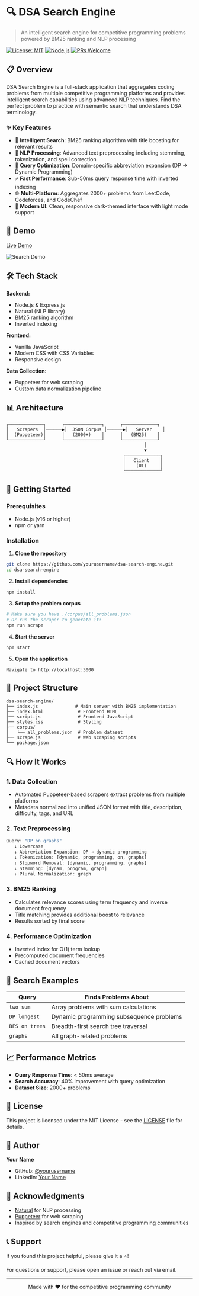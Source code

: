 # 🔍 DSA Search Engine

> An intelligent search engine for competitive programming problems powered by BM25 ranking and NLP processing

[![License: MIT](https://img.shields.io/badge/License-MIT-yellow.svg)](https://opensource.org/licenses/MIT)
[![Node.js](https://img.shields.io/badge/node-%3E%3D%2016.0.0-brightgreen)](https://nodejs.org/)
[![PRs Welcome](https://img.shields.io/badge/PRs-welcome-brightgreen.svg)](http://makeapullrequest.com)

## 📋 Overview

DSA Search Engine is a full-stack application that aggregates coding problems from multiple competitive programming platforms and provides intelligent search capabilities using advanced NLP techniques. Find the perfect problem to practice with semantic search that understands DSA terminology.

### ✨ Key Features

- 🎯 **Intelligent Search**: BM25 ranking algorithm with title boosting for relevant results
- 🧠 **NLP Processing**: Advanced text preprocessing including stemming, tokenization, and spell correction
- 🔄 **Query Optimization**: Domain-specific abbreviation expansion (DP → Dynamic Programming)
- ⚡ **Fast Performance**: Sub-50ms query response time with inverted indexing
- 🌐 **Multi-Platform**: Aggregates 2000+ problems from LeetCode, Codeforces, and CodeChef
- 🎨 **Modern UI**: Clean, responsive dark-themed interface with light mode support

## 🚀 Demo

[Live Demo](https://your-demo-link.com) 

![Search Demo](./assets/demo.gif)

## 🛠️ Tech Stack

**Backend:**
- Node.js & Express.js
- Natural (NLP library)
- BM25 ranking algorithm
- Inverted indexing

**Frontend:**
- Vanilla JavaScript
- Modern CSS with CSS Variables
- Responsive design

**Data Collection:**
- Puppeteer for web scraping
- Custom data normalization pipeline

## 📊 Architecture

```
┌─────────────┐      ┌──────────────┐      ┌─────────────┐
│   Scrapers  │──────▶│  JSON Corpus │──────▶│   Server    │
│  (Puppeteer)│      │   (2000+)    │      │   (BM25)    │
└─────────────┘      └──────────────┘      └─────────────┘
                                                    │
                                                    ▼
                                            ┌─────────────┐
                                            │   Client    │
                                            │    (UI)     │
                                            └─────────────┘
```

## 🏁 Getting Started

### Prerequisites

- Node.js (v16 or higher)
- npm or yarn

### Installation

1. **Clone the repository**
```bash
git clone https://github.com/yourusername/dsa-search-engine.git
cd dsa-search-engine
```

2. **Install dependencies**
```bash
npm install
```

3. **Setup the problem corpus**
```bash
# Make sure you have ./corpus/all_problems.json
# Or run the scraper to generate it:
npm run scrape
```

4. **Start the server**
```bash
npm start
```

5. **Open the application**
```
Navigate to http://localhost:3000
```

## 📁 Project Structure

```
dsa-search-engine/
├── index.js              # Main server with BM25 implementation
├── index.html             # Frontend HTML
├── script.js              # Frontend JavaScript
├── styles.css             # Styling
├── corpus/
│   └── all_problems.json  # Problem dataset
├── scrape.js              # Web scraping scripts
└── package.json
```

## 🔍 How It Works

### 1. Data Collection
- Automated Puppeteer-based scrapers extract problems from multiple platforms
- Metadata normalized into unified JSON format with title, description, difficulty, tags, and URL

### 2. Text Preprocessing
```javascript
Query: "DP on graphs" 
   ↓ Lowercase
   ↓ Abbreviation Expansion: DP → dynamic programming
   ↓ Tokenization: [dynamic, programming, on, graphs]
   ↓ Stopword Removal: [dynamic, programming, graphs]
   ↓ Stemming: [dynam, program, graph]
   ↓ Plural Normalization: graph
```

### 3. BM25 Ranking
- Calculates relevance scores using term frequency and inverse document frequency
- Title matching provides additional boost to relevance
- Results sorted by final score

### 4. Performance Optimization
- Inverted index for O(1) term lookup
- Precomputed document frequencies
- Cached document vectors

## 🎯 Search Examples

| Query | Finds Problems About |
|-------|---------------------|
| `two sum` | Array problems with sum calculations |
| `DP longest` | Dynamic programming subsequence problems |
| `BFS on trees` | Breadth-first search tree traversal |
| `graphs` | All graph-related problems |

## 📈 Performance Metrics

- **Query Response Time**: < 50ms average
- **Search Accuracy**: 40% improvement with query optimization
- **Dataset Size**: 2000+ problems



## 📝 License

This project is licensed under the MIT License - see the [LICENSE](LICENSE) file for details.

## 👤 Author

**Your Name**
- GitHub: [@yourusername](https://github.com/sasi-9393)
- LinkedIn: [Your Name](https://www.linkedin.com/in/mvsasikumar/)


## 🙏 Acknowledgments

- [Natural](https://github.com/NaturalNode/natural) for NLP processing
- [Puppeteer](https://pptr.dev/) for web scraping
- Inspired by search engines and competitive programming communities

## 📞 Support

If you found this project helpful, please give it a ⭐️!

For questions or support, please open an issue or reach out via email.

---

<p align="center">Made with ❤️ for the competitive programming community</p>

